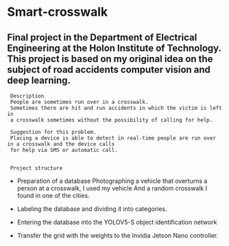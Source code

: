 # Smart-crosswalk
Final project in the Department of Electrical Engineering at the Holon Institute of Technology.
This project is based on my original idea on the subject of road accidents computer vision and deep learning.
-------------------------------------------------------------------------------------------------------------
     Description
     People are sometimes run over in a crosswalk.
     Sometimes there are hit and run accidents in which the victim is left in 
     a crosswalk sometimes without the possibility of calling for help.

     Suggestion for this problem.
     Placing a device is able to detect in real-time people are run over in a crosswalk and the device calls
     for help via SMS or automatic call.


     Project structure
     
   * Preparation of a database
     Photographing a vehicle that overturns a person at a crosswalk, I used my vehicle
     And a random crosswalk I found in one of the cities.

   * Labeling the database and dividing it into categories.

   * Entering the database into the YOLOV5-S object identification network

   * Transfer the grid with the weights to the Invidia Jetson Nano controller.
